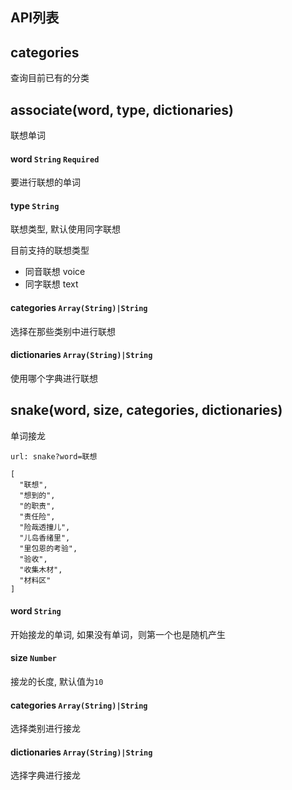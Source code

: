 ## API列表

## categories

查询目前已有的分类


## associate(word, type, dictionaries)

联想单词

#### word `String` `Required`

要进行联想的单词

#### type `String`

联想类型, 默认使用同字联想

目前支持的联想类型

- 同音联想 voice
- 同字联想 text

#### categories `Array(String)|String`

选择在那些类别中进行联想


#### dictionaries `Array(String)|String`

使用哪个字典进行联想


## snake(word, size, categories, dictionaries)

单词接龙

```
url: snake?word=联想

[
  "联想",
  "想到的",
  "的职责",
  "责任险",
  "险哉透撞儿",
  "儿岛香绪里",
  "里包恩的考验",
  "验收",
  "收集木材",
  "材料区"
]
```

#### word `String`

开始接龙的单词, 如果没有单词，则第一个也是随机产生

#### size `Number`

接龙的长度, 默认值为`10`

#### categories `Array(String)|String`

选择类别进行接龙

#### dictionaries `Array(String)|String`

选择字典进行接龙
